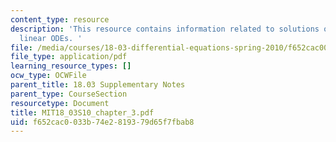 ```yaml
---
content_type: resource
description: 'This resource contains information related to solutions of first order
  linear ODEs. '
file: /media/courses/18-03-differential-equations-spring-2010/f652cac0033b74e2819379d65f7fbab8_MIT18_03S10_chapter_3.pdf
file_type: application/pdf
learning_resource_types: []
ocw_type: OCWFile
parent_title: 18.03 Supplementary Notes
parent_type: CourseSection
resourcetype: Document
title: MIT18_03S10_chapter_3.pdf
uid: f652cac0-033b-74e2-8193-79d65f7fbab8
---
```

